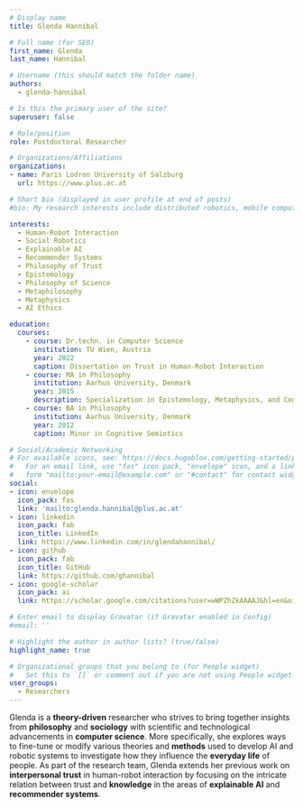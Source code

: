 ```yaml
---
# Display name
title: Glenda Hannibal

# Full name (for SEO)
first_name: Glenda
last_name: Hannibal

# Username (this should match the folder name)
authors:
  - glenda-hannibal

# Is this the primary user of the site?
superuser: false

# Role/position
role: Postdoctoral Researcher

# Organizations/Affiliations
organizations:
- name: Paris Lodron University of Salzburg
  url: https://www.plus.ac.at

# Short bio (displayed in user profile at end of posts)
#bio: My research interests include distributed robotics, mobile computing and programmable matter.

interests:
  - Human-Robot Interaction
  - Social Robotics
  - Explainable AI
  - Recommender Systems
  - Philosophy of Trust
  - Epistemology
  - Philosophy of Science
  - Metaphilosophy
  - Metaphysics
  - AI Ethics

education:
  courses:
    - course: Dr.techn. in Computer Science
      institution: TU Wien, Austria
      year: 2022
      caption: Dissertation on Trust in Human-Robot Interaction
    - course: MA in Philosophy
      institution: Aarhus University, Denmark
      year: 2015
      description: Specialization in Epistemology, Metaphysics, and Cognition
    - course: BA in Philosophy
      institution: Aarhus University, Denmark
      year: 2012
      caption: Minor in Cognitive Semiotics

# Social/Academic Networking
# For available icons, see: https://docs.hugoblox.com/getting-started/page-builder/#icons
#   For an email link, use "fas" icon pack, "envelope" icon, and a link in the
#   form "mailto:your-email@example.com" or "#contact" for contact widget.
social:
- icon: envelope
  icon_pack: fas
  link: 'mailto:glenda.hannibal@plus.ac.at'
- icon: linkedin
  icon_pack: fab
  icon_title: LinkedIn
  link: https://www.linkedin.com/in/glendahannibal/
- icon: github
  icon_pack: fab
  icon_title: GitHub
  link: https://github.com/ghannibal
- icon: google-scholar
  icon_pack: ai
  link: https://scholar.google.com/citations?user=wWPZhZkAAAAJ&hl=en&oi=ao

# Enter email to display Gravatar (if Gravatar enabled in Config)
#email: ''

# Highlight the author in author lists? (true/false)
highlight_name: true

# Organizational groups that you belong to (for People widget)
#   Set this to `[]` or comment out if you are not using People widget.
user_groups:
  - Researchers
---
```


Glenda is a **theory-driven** researcher who strives to bring together insights from **philosophy** and **sociology** with scientific and technological advancements in **computer science**. More specifically, she explores ways to fine-tune or modify various theories and **methods** used to develop AI and robotic systems to investigate how they influence the **everyday life** of people. As part of the research team, Glenda extends her previous work on **interpersonal trust** in human-robot interaction by focusing on the intricate relation between trust and **knowledge** in the areas of **explainable AI** and **recommender systems**.
